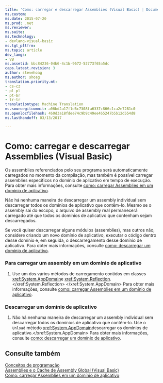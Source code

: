 ```yaml
---
title: 'Como: carregar e descarregar Assemblies (Visual Basic) | Documentos do Microsoft'
ms.custom: 
ms.date: 2015-07-20
ms.prod: .net
ms.reviewer: 
ms.suite: 
ms.technology:
- devlang-visual-basic
ms.tgt_pltfrm: 
ms.topic: article
dev_langs:
- VB
ms.assetid: bbc84236-04b6-4c1b-9672-52773f65a5dc
caps.latest.revision: 3
author: stevehoag
ms.author: shoag
translation.priority.mt:
- cs-cz
- pl-pl
- pt-br
- tr-tr
translationtype: Machine Translation
ms.sourcegitcommit: a06bd2a17f1d6c7308fa6337c866c1ca2e7281c0
ms.openlocfilehash: 460d3a18fdee74c9b9c49ee465247b5b12d554d8
ms.lasthandoff: 03/13/2017

---
```

# <a name="how-to-load-and-unload-assemblies-visual-basic"></a>Como: carregar e descarregar Assemblies (Visual Basic)
Os assemblies referenciados pelo seu programa será automaticamente carregados no momento da compilação, mas também é possível carregar assemblies específicos no domínio de aplicativo em tempo de execução. Para obter mais informações, consulte [como: carregar Assemblies em um domínio de aplicativo](http://msdn.microsoft.com/library/1432aa2d-bd83-4346-bf3b-a1b7920e2aa9).  
  
 Não há nenhuma maneira de descarregar um assembly individual sem descarregar todos os domínios de aplicativo que contêm-lo. Mesmo se o assembly sai do escopo, o arquivo de assembly real permanecerá carregado até que todos os domínios de aplicativo que contenham sejam descarregados.  
  
 Se você quiser descarregar alguns módulos (assemblies), mas outros não, considere criando um novo domínio de aplicativo, executar o código dentro desse domínio e, em seguida, o descarregamento desse domínio de aplicativo. Para obter mais informações, consulte [como: descarregar um domínio de aplicativo](http://msdn.microsoft.com/library/f356116d-e415-4f7c-a332-6e6a60227192).  
  
### <a name="to-load-an-assembly-into-an-application-domain"></a>Para carregar um assembly em um domínio de aplicativo  
  
1.  Use um dos vários métodos de carregamento contidos em classes <xref:System.AppDomain>e <xref:System.Reflection>.</xref:System.Reflection> </xref:System.AppDomain> Para obter mais informações, consulte [como: carregar Assemblies em um domínio de aplicativo](http://msdn.microsoft.com/library/1432aa2d-bd83-4346-bf3b-a1b7920e2aa9).  
  
### <a name="to-unload-an-application-domain"></a>Descarregar um domínio de aplicativo  
  
1.  Não há nenhuma maneira de descarregar um assembly individual sem descarregar todos os domínios de aplicativo que contêm-lo. Use o `Unload` método <xref:System.AppDomain>descarregar os domínios de aplicativo.</xref:System.AppDomain> Para obter mais informações, consulte [como: descarregar um domínio de aplicativo](http://msdn.microsoft.com/library/f356116d-e415-4f7c-a332-6e6a60227192).  
  
## <a name="see-also"></a>Consulte também  
 [Conceitos de programação](../../../../visual-basic/programming-guide/concepts/index.md)   
 [Assemblies e o Cache de Assembly Global (Visual Basic)](../../../../visual-basic/programming-guide/concepts/assemblies-gac/index.md)   
 [Como: carregar Assemblies em um domínio de aplicativo](http://msdn.microsoft.com/library/1432aa2d-bd83-4346-bf3b-a1b7920e2aa9)
